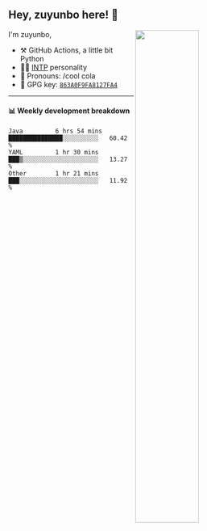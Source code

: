 

## Hey, zuyunbo here! :wave: 
[<img align="right" width="50%" src="https://github-readme-stats.vercel.app/api?username=zuyunbo&theme=dark&show_icons=true">](https://metrics.lecoq.io/ouuan?template=classic)

I'm zuyunbo,

-   :hammer_and_pick: GitHub Actions, a little bit Python
-   :man_scientist: [INTP](https://www.16personalities.com/profiles/3302586f07ca3) personality
-   :man: Pronouns: /cool cola
-   :key: GPG key: [`863A0F9FA8127FA4`](https://github.com/zuyunbo.gpg)

---

#### :bar_chart: Weekly development breakdown
<!--START_SECTION:waka-->

```text
Java         6 hrs 54 mins   ███████████████░░░░░░░░░░   60.42 %
YAML         1 hr 30 mins    ███▒░░░░░░░░░░░░░░░░░░░░░   13.27 %
Other        1 hr 21 mins    ███░░░░░░░░░░░░░░░░░░░░░░   11.92 %
```

<!--END_SECTION:waka-->

